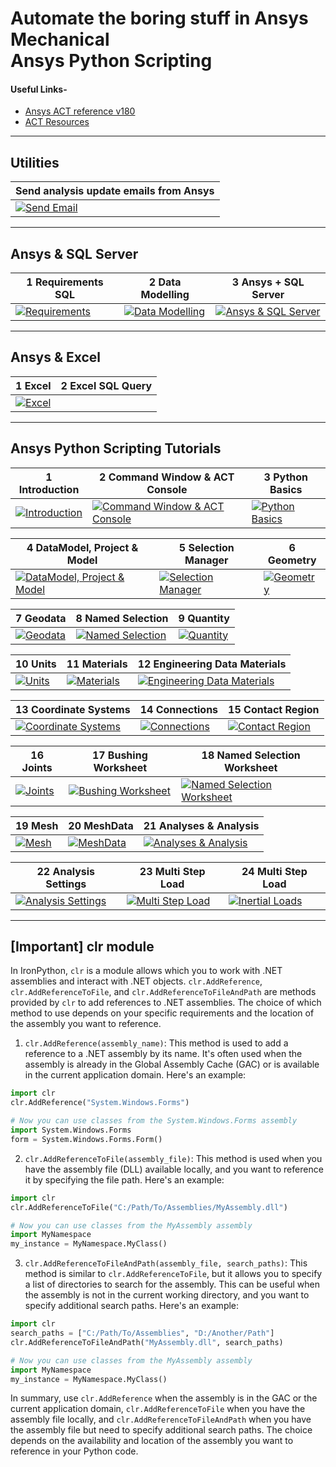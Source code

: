 # Automate the boring stuff in Ansys Mechanical <br> Ansys Python Scripting

#### Useful Links-

* [Ansys ACT reference v180](https://storage.ansys.com/corp/ACT_Reference_Guide_doc_v180/)
* [ACT Resources](https://github.com/Amrit-Hub/Automate-the-boring-stuff-in-Ansys-Mechanical-Scripting/tree/066c001f17c7bcebaa84da6c10dd2e30434e2cfd/000%20resources)

---
## Utilities

| Send analysis update emails from Ansys |
|---------|
| [![Send Email](http://img.youtube.com/vi/okAIJ1bCn-Y/0.jpg)](https://www.youtube.com/watch?v=okAIJ1bCn-Y) |

---
## Ansys & SQL Server

| 1 Requirements SQL | 2 Data Modelling  | 3 Ansys + SQL Server  |
| ------------- | ------------- | ------------- |
| [![Requirements](http://img.youtube.com/vi/qq7cnxCQRJU/0.jpg)](https://www.youtube.com/watch?v=qq7cnxCQRJU)  | [![Data Modelling](http://img.youtube.com/vi/anPAasBZd6E/0.jpg)](https://www.youtube.com/watch?v=anPAasBZd6E)  | [![Ansys & SQL Server](http://img.youtube.com/vi/az5SfwL3M9A/0.jpg)](https://www.youtube.com/watch?v=az5SfwL3M9A) |

---
## Ansys & Excel

| 1 Excel  | 2 Excel SQL Query |
| ------------- | ------------- |
| [![Excel](http://img.youtube.com/vi/NNLYE-NCKZU/0.jpg)](https://www.youtube.com/watch?v=NNLYE-NCKZU)  | |

---
## Ansys Python Scripting Tutorials

| 1 Introduction  | 2 Command Window & ACT Console  | 3 Python Basics  |
| ------------- | ------------- | ------------- |
| [![Introduction](http://img.youtube.com/vi/ycD8B1HuQSg/0.jpg)](https://www.youtube.com/watch?v=ycD8B1HuQSg)  | [![Command Window & ACT Console](http://img.youtube.com/vi/VGLIXkH8q3o/0.jpg)](https://www.youtube.com/watch?v=VGLIXkH8q3o)  | [![Python Basics](http://img.youtube.com/vi/BH545xRXh_k/0.jpg)](https://www.youtube.com/watch?v=BH545xRXh_k) |

| 4 DataModel, Project & Model  | 5 Selection Manager | 6 Geometry |
| ------------- | ------------- | ------------- |
| [![DataModel, Project & Model](http://img.youtube.com/vi/__WLUjFMzJE/0.jpg)](https://www.youtube.com/watch?v=__WLUjFMzJE) |[![Selection Manager](http://img.youtube.com/vi/X1QCCcmn32o/0.jpg)](https://www.youtube.com/watch?v=X1QCCcmn32o) | [![Geometry](http://img.youtube.com/vi/0OCBK_SGBj4/0.jpg)](https://www.youtube.com/watch?v=0OCBK_SGBj4) |

| 7 Geodata | 8 Named Selection | 9 Quantity |
| ------------- | ------------- | ------------- |
| [![Geodata](http://img.youtube.com/vi/V6sd9EsW4jg/0.jpg)](https://www.youtube.com/watch?v=V6sd9EsW4jg) | [![Named Selection](http://img.youtube.com/vi/agOJPpISCcI/0.jpg)](https://www.youtube.com/watch?v=agOJPpISCcI) |[![Quantity](http://img.youtube.com/vi/OwkIUkvUZPk/0.jpg)](https://www.youtube.com/watch?v=OwkIUkvUZPk) |

| 10 Units | 11 Materials | 12 Engineering Data Materials
| ------------- | ------------- | ------------- |
| [![Units](http://img.youtube.com/vi/rsefko6TX1A/0.jpg)](https://www.youtube.com/watch?v=rsefko6TX1A) | [![Materials](http://img.youtube.com/vi/95sPC85Isog/0.jpg)](https://www.youtube.com/watch?v=95sPC85Isog) | [![Engineering Data Materials](http://img.youtube.com/vi/8RlDzhMPjEk/0.jpg)](https://www.youtube.com/watch?v=8RlDzhMPjEk) |

| 13 Coordinate Systems | 14 Connections | 15 Contact Region |
| ------------- | ------------- | ------------- |
| [![Coordinate Systems](http://img.youtube.com/vi/fjf14KC8Xxk/0.jpg)](https://www.youtube.com/watch?v=fjf14KC8Xxk) | [![Connections](http://img.youtube.com/vi/P0WwNjca1xM/0.jpg)](https://www.youtube.com/watch?v=P0WwNjca1xM)| [![Contact Region](http://img.youtube.com/vi/BPlw5_hPJvI/0.jpg)](https://www.youtube.com/watch?v=BPlw5_hPJvI) |

| 16 Joints | 17 Bushing Worksheet | 18 Named Selection Worksheet |
| ------------- | ------------- | ------------- |
| [![Joints](http://img.youtube.com/vi/bzhvb4JdYR4/0.jpg)](https://www.youtube.com/watch?v=bzhvb4JdYR4) | [![Bushing Worksheet](http://img.youtube.com/vi/EqWLwHzuvxY/0.jpg)](https://www.youtube.com/watch?v=EqWLwHzuvxY) | [![Named Selection Worksheet](http://img.youtube.com/vi/TTsR_c8Q7hY/0.jpg)](https://www.youtube.com/watch?v=TTsR_c8Q7hY) |

| 19 Mesh | 20 MeshData | 21 Analyses & Analysis |
| ------------- | ------------- | ------------- |
| [![Mesh](http://img.youtube.com/vi/yvAvor0HQYI/0.jpg)](https://www.youtube.com/watch?v=yvAvor0HQYI) | [![MeshData](http://img.youtube.com/vi/ULfu9VLe5Yk/0.jpg)](https://www.youtube.com/watch?v=ULfu9VLe5Yk) | [![Analyses & Analysis](http://img.youtube.com/vi/D6uhcR0IRR8/0.jpg)](https://www.youtube.com/watch?v=D6uhcR0IRR8)

| 22 Analysis Settings | 23 Multi Step Load | 24 Multi Step Load |
| ------------- | ------------- | ------------- |
| [![Analysis Settings](http://img.youtube.com/vi/QbJNV_M5eko/0.jpg)](https://www.youtube.com/watch?v=QbJNV_M5eko) | [![Multi Step Load](http://img.youtube.com/vi/Aq_yQN9r5eA/0.jpg)](https://www.youtube.com/watch?v=Aq_yQN9r5eA) | [![Inertial Loads](http://img.youtube.com/vi/sMMCUmWgOeY/0.jpg)](https://www.youtube.com/watch?v=sMMCUmWgOeY)|

---
## [Important] clr module
In IronPython, `clr` is a module allows which you to work with .NET assemblies and interact with .NET objects. `clr.AddReference`, `clr.AddReferenceToFile`, and `clr.AddReferenceToFileAndPath` are methods provided by `clr` to add references to .NET assemblies. The choice of which method to use depends on your specific requirements and the location of the assembly you want to reference.

1. `clr.AddReference(assembly_name)`: This method is used to add a reference to a .NET assembly by its name. It's often used when the assembly is already in the Global Assembly Cache (GAC) or is available in the current application domain. Here's an example:

```python
import clr
clr.AddReference("System.Windows.Forms")

# Now you can use classes from the System.Windows.Forms assembly
import System.Windows.Forms
form = System.Windows.Forms.Form()
```

2. `clr.AddReferenceToFile(assembly_file)`: This method is used when you have the assembly file (DLL) available locally, and you want to reference it by specifying the file path. Here's an example:

```python
import clr
clr.AddReferenceToFile("C:/Path/To/Assemblies/MyAssembly.dll")

# Now you can use classes from the MyAssembly assembly
import MyNamespace
my_instance = MyNamespace.MyClass()
```

3. `clr.AddReferenceToFileAndPath(assembly_file, search_paths)`: This method is similar to `clr.AddReferenceToFile`, but it allows you to specify a list of directories to search for the assembly. This can be useful when the assembly is not in the current working directory, and you want to specify additional search paths. Here's an example:

```python
import clr
search_paths = ["C:/Path/To/Assemblies", "D:/Another/Path"]
clr.AddReferenceToFileAndPath("MyAssembly.dll", search_paths)

# Now you can use classes from the MyAssembly assembly
import MyNamespace
my_instance = MyNamespace.MyClass()
```

In summary, use `clr.AddReference` when the assembly is in the GAC or the current application domain, `clr.AddReferenceToFile` when you have the assembly file locally, and `clr.AddReferenceToFileAndPath` when you have the assembly file but need to specify additional search paths. The choice depends on the availability and location of the assembly you want to reference in your Python code.